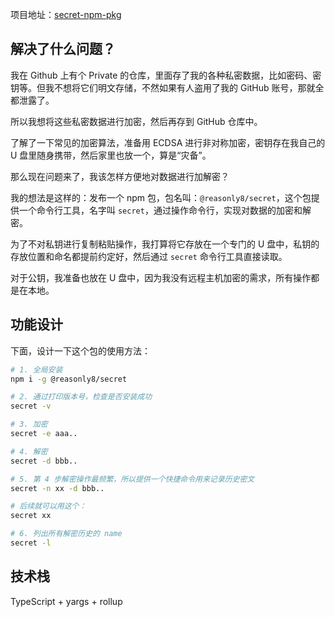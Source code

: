 项目地址：[secret-npm-pkg](https://...)

## 解决了什么问题？

我在 Github 上有个 Private 的仓库，里面存了我的各种私密数据，比如密码、密钥等。但我不想将它们明文存储，不然如果有人盗用了我的 GitHub 账号，那就全都泄露了。

所以我想将这些私密数据进行加密，然后再存到 GitHub 仓库中。

了解了一下常见的加密算法，准备用 ECDSA 进行非对称加密，密钥存在我自己的 U 盘里随身携带，然后家里也放一个，算是“灾备”。

那么现在问题来了，我该怎样方便地对数据进行加解密？

我的想法是这样的：发布一个 npm 包，包名叫：`@reasonly8/secret`，这个包提供一个命令行工具，名字叫 `secret`，通过操作命令行，实现对数据的加密和解密。

为了不对私钥进行复制粘贴操作，我打算将它存放在一个专门的 U 盘中，私钥的存放位置和命名都提前约定好，然后通过 `secret` 命令行工具直接读取。

对于公钥，我准备也放在 U 盘中，因为我没有远程主机加密的需求，所有操作都是在本地。

## 功能设计

下面，设计一下这个包的使用方法：

```sh
# 1. 全局安装
npm i -g @reasonly8/secret

# 2. 通过打印版本号，检查是否安装成功
secret -v

# 3. 加密
secret -e aaa..

# 4. 解密
secret -d bbb..

# 5. 第 4 步解密操作最频繁，所以提供一个快捷命令用来记录历史密文
secret -n xx -d bbb..

# 后续就可以用这个：
secret xx

# 6. 列出所有解密历史的 name
secret -l
```

## 技术栈

TypeScript + yargs + rollup
